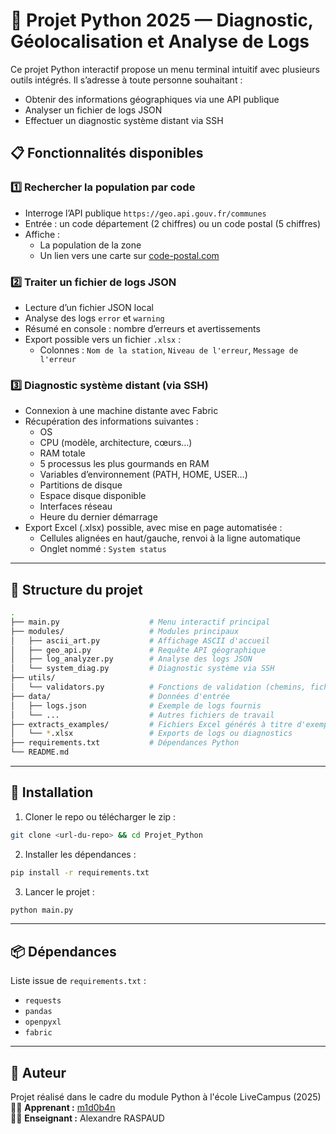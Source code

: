 # 🐍 Projet Python 2025 — Diagnostic, Géolocalisation et Analyse de Logs

Ce projet Python interactif propose un menu terminal intuitif avec plusieurs outils intégrés. Il s’adresse à toute personne souhaitant :
- Obtenir des informations géographiques via une API publique
- Analyser un fichier de logs JSON
- Effectuer un diagnostic système distant via SSH

## 📋 Fonctionnalités disponibles

### 1️⃣ Rechercher la population par code
- Interroge l’API publique `https://geo.api.gouv.fr/communes`
- Entrée : un code département (2 chiffres) ou un code postal (5 chiffres)
- Affiche :
  - La population de la zone
  - Un lien vers une carte sur [code-postal.com](https://www.code-postal.com/)

### 2️⃣ Traiter un fichier de logs JSON
- Lecture d’un fichier JSON local
- Analyse des logs `error` et `warning`
- Résumé en console : nombre d’erreurs et avertissements
- Export possible vers un fichier `.xlsx` :
  - Colonnes : `Nom de la station`, `Niveau de l'erreur`, `Message de l'erreur`

### 3️⃣ Diagnostic système distant (via SSH)
- Connexion à une machine distante avec Fabric
- Récupération des informations suivantes :
  - OS
  - CPU (modèle, architecture, cœurs…)
  - RAM totale
  - 5 processus les plus gourmands en RAM
  - Variables d’environnement (PATH, HOME, USER…)
  - Partitions de disque
  - Espace disque disponible
  - Interfaces réseau
  - Heure du dernier démarrage
- Export Excel (.xlsx) possible, avec mise en page automatisée :
  - Cellules alignées en haut/gauche, renvoi à la ligne automatique
  - Onglet nommé : `System status`

---

## 🧱 Structure du projet

```bash
.
├── main.py                    # Menu interactif principal
├── modules/                   # Modules principaux
│   ├── ascii_art.py           # Affichage ASCII d'accueil
│   ├── geo_api.py             # Requête API géographique
│   ├── log_analyzer.py        # Analyse des logs JSON
│   └── system_diag.py         # Diagnostic système via SSH
├── utils/
│   └── validators.py          # Fonctions de validation (chemins, fichiers…)
├── data/                      # Données d'entrée
│   ├── logs.json              # Exemple de logs fournis
│   └── ...                    # Autres fichiers de travail
├── extracts_examples/         # Fichiers Excel générés à titre d'exemples
│   └── *.xlsx                 # Exports de logs ou diagnostics
├── requirements.txt           # Dépendances Python
└── README.md
```

---

## 🚀 Installation

1. Cloner le repo ou télécharger le zip :
```bash
git clone <url-du-repo> && cd Projet_Python
```

2. Installer les dépendances :
```bash
pip install -r requirements.txt
```

3. Lancer le projet :
```bash
python main.py
```

---

## 📦 Dépendances

Liste issue de `requirements.txt` :
- `requests`
- `pandas`
- `openpyxl`
- `fabric`

---

## 🧠 Auteur

Projet réalisé dans le cadre du module Python à l'école LiveCampus (2025)  
👨‍💻 **Apprenant :** [m1d0b4n](https://github.com/m1d0b4n)   
👨‍🏫 **Enseignant :** Alexandre RASPAUD   
